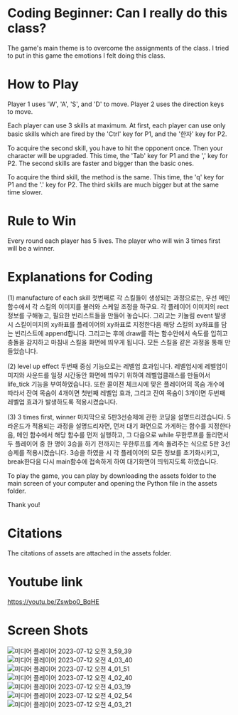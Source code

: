 # Coding Beginner: Can I really do this class?
The game's main theme is to overcome the assignments of the class.
I tried to put in this game the emotions I felt doing this class.

# How to Play
Player 1 uses 'W', 'A', 'S', and 'D' to move.
Player 2 uses the direction keys to move.

Each player can use 3 skills at maximum. 
At first, each player can use only basic skills which are fired by the 'Ctrl' key for P1, and the '한자' key for P2.

To acquire the second skill, you have to hit the opponent once. Then your character will be upgraded.
This time, the 'Tab' key for P1 and the ',' key for P2.
The second skills are faster and bigger than the basic ones.

To acquire the third skill, the method is the same.
This time, the 'q' key for P1 and the '.' key for P2.
The third skills are much bigger but at the same time slower.

# Rule to Win
Every round each player has 5 lives.
The player who will win 3 times first will be a winner.

# Explanations for Coding

(1) manufacture of each skill
첫번째로 각 스킬들이 생성되는 과정으로는, 우선 메인 함수에서 각 스킬의 이미지를 불러와 스케일 조정을 하구요. 각 플레이어 이미지의 rect 정보를 구해놓고, 필요한 빈리스트들을 만들어 놓습니다. 그리고는 키눌림 event 발생시 스킬이미지의 xy좌표를 플레이어의 xy좌표로 지정한다음 해당 스킬의 xy좌표를 담는 빈리스트에 append합니다. 그리고는 후에 draw를 하는 함수안에서 속도를 입히고 충돌을 감지하고 마침내 스킬을 화면에 띄우게 됩니다. 모든 스킬을 같은 과정을 통해 만들었습니다. 

(2) level up effect
두번째 중심 기능으로는 레벨업 효과입니다. 레벨업시에 레벨업이미지와 사운드를 일정 시간동안 화면에 띄우기 위하여 레벨업클래스를 만들어서 life_tick 기능을 부여하였습니다. 또한 콜이젼 체크시에 맞은 플레이어의 목숨 개수에 따라서 잔여 목숨이 4개이면 첫번째 레벨업 효과, 그리고 잔여 목숨이 3개이면 두번째 레벨업 효과가 발생하도록 적용시켰습니다. 

(3) 3 times first, winner 
마지막으로 5판3선승제에 관한 코딩을 설명드리겠습니다. 5라운드가 적용되는 과정을 설명드리자면, 먼저 대기 화면으로 가게하는 함수를 지정한다음, 메인 함수에서 해당 함수를 먼저 실행하고, 그 다음으로 while 무한루프를 돌리면서 두 플레이어 중 한 명이 3승을 하기 전까지는 무한루프를 계속 돌려주는 식으로 5판 3선승제를 적용시켰습니다. 3승을 하였을 시 각 플레이어의 모든 정보를 초기화시키고, break한다음 다시 main함수에 접속하게 하여 대기화면이 띄워지도록 하였습니다.

To play the game, you can play by downloading the assets folder to the main screen of your computer and opening the Python file in the assets folder.

Thank you!

# Citations
The citations of assets are attached in the assets folder.

# Youtube link
https://youtu.be/Zswbo0_BqHE

# Screen Shots
![미디어 플레이어 2023-07-12 오전 3_59_39](https://github.com/qlswns0/qlswns0/assets/138393299/d88ff9cb-c992-4adf-b29e-2da51dfc072f)
![미디어 플레이어 2023-07-12 오전 4_03_40](https://github.com/qlswns0/qlswns0/assets/138393299/ed3446a8-3ab0-4ab6-a64b-7451dc35e5a1)
![미디어 플레이어 2023-07-12 오전 4_01_51](https://github.com/qlswns0/qlswns0/assets/138393299/61208ab2-371e-4bc5-afa1-8f6e297eed95)
![미디어 플레이어 2023-07-12 오전 4_02_40](https://github.com/qlswns0/qlswns0/assets/138393299/9268d849-6eba-455c-9136-d0efde67dc2b)
![미디어 플레이어 2023-07-12 오전 4_03_19](https://github.com/qlswns0/qlswns0/assets/138393299/ece5ec54-dd5c-4eec-b1aa-419b05d1ec92)
![미디어 플레이어 2023-07-12 오전 4_02_54](https://github.com/qlswns0/qlswns0/assets/138393299/984f324b-f1ea-4163-ab25-8bf4738f78f5)
![미디어 플레이어 2023-07-12 오전 4_03_21](https://github.com/qlswns0/qlswns0/assets/138393299/07bc982f-cc96-401c-8c38-0ea20093006d)



<!---
qlswns0/qlswns0 is a ✨ special ✨ repository because its `README.md` (this file) appears on your GitHub profile.
You can click the Preview link to take a look at your changes.
--->
